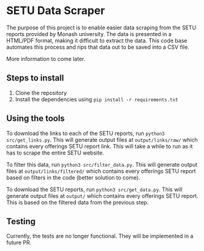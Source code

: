 # SETU Data Scraper

The purpose of this project is to enable easier data scraping from the SETU reports provided by Monash university. The data is presented in a HTML/PDF format, making it difficult to extract the data. This code base automates this process and rips that data out to be saved into a CSV file.

More information to come later.

## Steps to install

1. Clone the repository
1. Install the dependencies using `pip install -r requirements.txt`

## Using the tools

To download the links to each of the SETU reports, run `python3 src/get_links.py`. This will generate output files at `output/links/raw/` which contains every offerings SETU report link. This will take a while to run as it has to scrape the entire SETU website.

To filter this data, run `python3 src/filter_data.py`. This will generate output files at `output/links/filtered/` which contains every offerings SETU report based on filters in the code (better solution to come).

To download the SETU reports, run `python3 src/get_data.py`. This will generate output files at `output/` which contains every offerings SETU report. This is based on the filtered data from the previous step.

## Testing

Currently, the tests are no longer functional. They will be implemented in a future PR.
